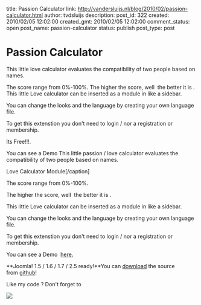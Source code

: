 title: Passion Calculator
link: http://vandersluijs.nl/blog/2010/02/passion-calculator.html
author: tvdsluijs
description: 
post_id: 322
created: 2010/02/05 12:02:00
created_gmt: 2010/02/05 12:02:00
comment_status: open
post_name: passion-calculator
status: publish
post_type: post

# Passion Calculator

This little love calculator evaluates the compatibility of two people based on names.  
  
The score range from 0%-100%. The higher the score, well  the better it is .  
This little Love calculator can be inserted as a module in like a sidebar.  
  
You can change the looks and the language by creating your own language file.  
  
To get this extenstion you don't need to login / nor a registration or membership.  
  
Its Free!!!.  
  
You can see a Demo This little passion / love calculator evaluates the compatibility of two people based on names.  
  
Love Calculator Module[/caption]  
  
  
  
The score range from 0%-100%.  
  
The higher the score, well  the better it is .  
  
This little Love calculator can be inserted as a module in like a sidebar.  
  
You can change the looks and the language by creating your own language file.  
  
To get this extenstion you don't need to login / nor a registration or membership.  
  
You can see a Demo  [here.](http://demos.gebruikmaar.nl/joomla/index.php/extensions/modules/love-calculator.html)  


**Joomla! 1.5 / 1.6 / 1.7 / 2.5 ready!**You can [download](https://github.com/tvdsluijs/Joomla-passion-calculator-Module) the source from [github](https://github.com/tvdsluijs/Joomla-passion-calculator-Module)!  
  
Like my code ? Don't forget to  
  
![](https://www.paypalobjects.com/en_US/i/scr/pixel.gif)